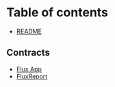 # Table of contents

* [README](README.md)

## Contracts

* [Flux App](contracts/flux-app.md)
* [FluxReport](contracts/fluxreport.md)

